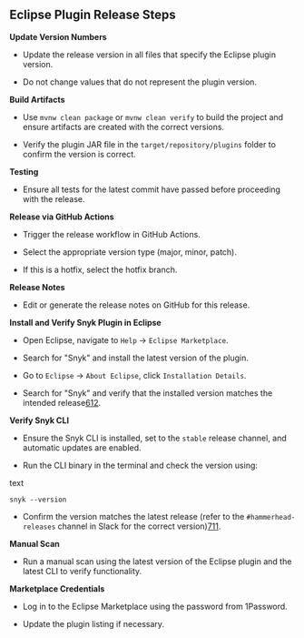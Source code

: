 ## Eclipse Plugin Release Steps

**Update Version Numbers**

-   Update the release version in all files that specify the Eclipse plugin version.

-   Do not change values that do not represent the plugin version.


**Build Artifacts**

-   Use  `mvnw clean package`  or  `mvnw clean verify`  to build the project and ensure artifacts are created with the correct versions.

-   Verify the plugin JAR file in the  `target/repository/plugins`  folder to confirm the version is correct.


**Testing**

-   Ensure all tests for the latest commit have passed before proceeding with the release.


**Release via GitHub Actions**

-   Trigger the release workflow in GitHub Actions.

-   Select the appropriate version type (major, minor, patch).

-   If this is a hotfix, select the hotfix branch.


**Release Notes**

-   Edit or generate the release notes on GitHub for this release.


**Install and Verify Snyk Plugin in Eclipse**

-   Open Eclipse, navigate to  `Help`  →  `Eclipse Marketplace`.

-   Search for "Snyk" and install the latest version of the plugin.

-   Go to  `Eclipse`  →  `About Eclipse`, click  `Installation Details`.

-   Search for "Snyk" and verify that the installed version matches the intended release[6](https://www.clear.rice.edu/comp310/Eclipse/installation.html)[12](https://vaadin.com/docs/v8/framework/installing/installing-eclipse).


**Verify Snyk CLI**

-   Ensure the Snyk CLI is installed, set to the  `stable`  release channel, and automatic updates are enabled.

-   Run the CLI binary in the terminal and check the version using:

text

`snyk --version` 

-   Confirm the version matches the latest release (refer to the  `#hammerhead-releases`  channel in Slack for the correct version)[7](https://snyk.io/blog/snyk-cli-cheat-sheet/)[11](https://brightsec.com/blog/snyk-cli-quick-guide-installation-and-common-commands/).


**Manual Scan**

-   Run a manual scan using the latest version of the Eclipse plugin and the latest CLI to verify functionality.


**Marketplace Credentials**

-   Log in to the Eclipse Marketplace using the password from 1Password.

-   Update the plugin listing if necessary.